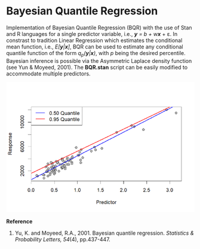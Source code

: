 # Bayesian Quantile Regression

Implementation of Bayesian Quantile Regression (BQR) with the use of Stan and R languages for a single predictor variable, i.e.,  ***y** = b + w****x*** + ε. In constrast to tradition Linear Regression which estimates the conditional mean function, i.e., *E[**y**|**x**]*, BQR can be used to estimate any conditional quantile function of the form *q<sub>p</sub>(**y**|**x**)*, with *p* being the desired percentile. Bayesian inference is possible via the Asymmetric Laplace density function (see Yun & Moyeed, 2001). The **BQR.stan** script can be easily modified to accommodate multiple predictors.

<p align="center">
  <img src="quantile-regression.png"/>
</p>

**Reference**

1. Yu, K. and Moyeed, R.A., 2001. Bayesian quantile regression. *Statistics & Probability Letters, 54*(4), pp.437-447.
